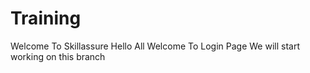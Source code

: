 # Training
Welcome To Skillassure
Hello All Welcome To Login Page
We will start working on this branch